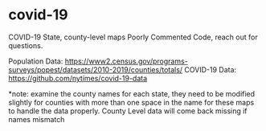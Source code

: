 # covid-19
COVID-19 State, county-level maps
Poorly Commented Code, reach out for questions.

Population Data: https://www2.census.gov/programs-surveys/popest/datasets/2010-2019/counties/totals/
COVID-19 Data: https://github.com/nytimes/covid-19-data

*note: examine the county names for each state, they need to be modified slightly for counties with more than one space in the name for these maps to handle the data properly. County Level data will come back missing if names mismatch
